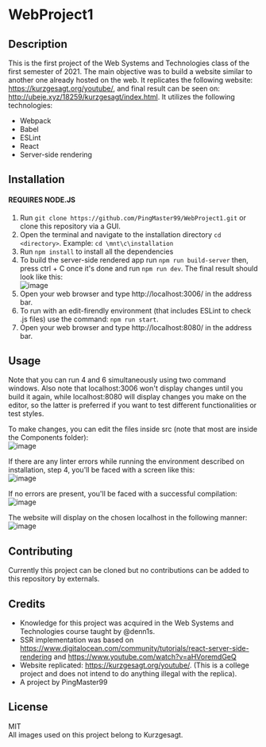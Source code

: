 # WebProject1

## Description
This is the first project of the Web Systems and Technologies class of the first semester of 2021. The main objective was to build a website similar to another one already hosted on the web. It replicates the following website: https://kurzgesagt.org/youtube/, and final result can be seen on: http://ubeje.xyz/18259/kurzgesagt/index.html. It utilizes the following technologies: 
* Webpack
* Babel
* ESLint
* React
* Server-side rendering

## Installation
#### REQUIRES NODE.JS

1. Run `git clone https://github.com/PingMaster99/WebProject1.git` or clone this repository via a GUI. 
2. Open the terminal and navigate to the installation directory `cd <directory>`. Example: `cd \mnt\c\installation`
3. Run `npm install` to install all the dependencies
4. To build the server-side rendered app run `npm run build-server` then, press ctrl + C once it's done and run `npm run dev`. The final result should look like this: <br />  ![image](https://user-images.githubusercontent.com/59905458/115188088-a0a0be80-a0a1-11eb-87e1-94090ad94a52.png)
5. Open your web browser and type http://localhost:3006/ in the address bar.
6. To run with an edit-firendly environment (that includes ESLint to check .js files) use the command: `npm run start`. 
7. Open your web browser and type http://localhost:8080/ in the address bar.

## Usage
Note that you can run 4 and 6 simultaneously using two command windows. Also note that localhost:3006 won't display changes until you build it again, while localhost:8080 will display changes you make on the editor, so the latter is preferred if you want to test different functionalities or test styles. 

To make changes, you can edit the files inside src (note that most are inside the Components folder):   
![image](https://user-images.githubusercontent.com/59905458/115188689-83b8bb00-a0a2-11eb-908c-02a29cdb2e75.png)

If there are any linter errors while running the environment described on installation, step 4, you'll be faced with a screen like this:   
![image](https://user-images.githubusercontent.com/59905458/115188872-d003fb00-a0a2-11eb-9339-dc3956ed90ed.png)

If no errors are present, you'll be faced with a successful compilation:  
![image](https://user-images.githubusercontent.com/59905458/115188940-eca03300-a0a2-11eb-923f-5c2730b03432.png)

The website will display on the chosen localhost in the following manner:  
![image](https://user-images.githubusercontent.com/59905458/115189069-1eb19500-a0a3-11eb-9f0d-42e1ff3cd548.png)


## Contributing
Currently this project can be cloned but no contributions can be added to this repository by externals.

## Credits
* Knowledge for this project was acquired in the Web Systems and Technologies course taught by @denn1s. 
* SSR implementation was based on https://www.digitalocean.com/community/tutorials/react-server-side-rendering and https://www.youtube.com/watch?v=aHVoremdGeQ
* Website replicated: https://kurzgesagt.org/youtube/. (This is a college project and does not intend to do anything illegal with the replica).
* A project by PingMaster99


## License
MIT  
All images used on this project belong to Kurzgesagt.






